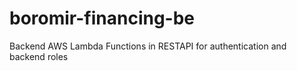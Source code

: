 # boromir-financing-be
Backend AWS Lambda Functions in RESTAPI for authentication and backend roles
